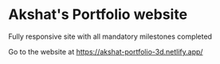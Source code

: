 # Akshat's Portfolio website

Fully responsive site with all mandatory milestones completed

Go to the website at https://akshat-portfolio-3d.netlify.app/
